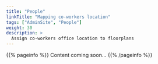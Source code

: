 ```yaml
---
title: "People"
linkTitle: "Mapping co-workers location"
tags: ["AdminSite", "People"]
weight: 30
description: >
  Assign co-workers office location to floorplans
---
```



{{% pageinfo %}}
Content coming soon...
{{% /pageinfo %}}